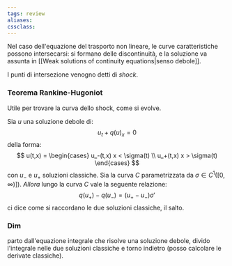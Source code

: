 ```yaml
---
tags: review
aliases:
cssclass:
---
```

 
Nel caso dell'equazione del trasporto non lineare, le curve caratteristiche possono intersecarsi: si formano delle discontinuità, e la soluzione va assunta in [[Weak solutions of continuity equations|senso debole]].

I punti di intersezione venogno detti di _shock_. 

### Teorema Rankine-Hugoniot
Utile per trovare la curva dello shock, come si evolve.

Sia $u$ una soluzione debole di:
$$
u_t + q(u)_x = 0
$$
della forma:
$$
u(t,x) = \begin{cases} u_-(t,x) x < \sigma(t) \\ u_+(t,x) x > \sigma(t) \end{cases}
$$
con $u_-$ e $u_+$ soluzioni classiche. Sia la curva $C$ parametrizzata da  $\sigma \in C^1([0,\infty)])$. 
_Allora_ lungo la curva $C$ vale la seguente relazione: 
$$
q(u_+) - q(u_-) = (u_+ - u_-)\sigma'
$$
ci dice come si raccordano le due soluzioni classiche, il salto.

### Dim 
parto dall'equazione integrale che risolve una soluzione debole, divido l'integrale nelle due soluzioni classiche e torno indietro (posso calcolare le derivate classiche).